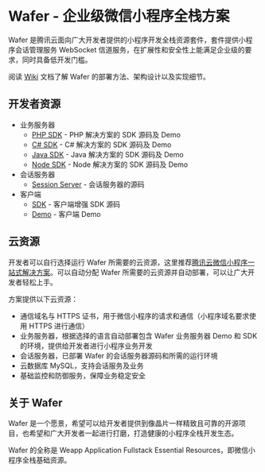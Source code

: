 Wafer - 企业级微信小程序全栈方案
==============================

Wafer 是腾讯云面向广大开发者提供的小程序开发全栈资源套件，套件提供小程序会话管理服务 WebSocket 信道服务，在扩展性和安全性上能满足企业级的要求，同时具备低开发门槛。

阅读 [Wiki](https://github.com/tencentyun/wafer/wiki) 文档了解 Wafer 的部署方法、架构设计以及实现细节。

## 开发者资源

* 业务服务器
  - [PHP SDK](https://github.com/tencentyun/wafer-php-server-sdk) - PHP 解决方案的 SDK 源码及 Demo
  - [C# SDK](https://github.com/tencentyun/wafer-csharp-server-sdk) - C# 解决方案的 SDK 源码及 Demo
  - [Java SDK](https://github.com/tencentyun/wafer-java-server-sdk) - Java 解决方案的 SDK 源码及 Demo
  - [Node SDK](https://github.com/tencentyun/wafer-node-server-sdk) - Node 解决方案的 SDK 源码及 Demo
* 会话服务器
  - [Session Server](https://github.com/tencentyun/wafer-session-server) - 会话服务器的源码
* 客户端
  - [SDK](https://github.com/tencentyun/wafer-client-sdk) - 客户端增强 SDK 源码
  - [Demo](https://github.com/tencentyun/wafer-client-demo) - 客户端 Demo

## 云资源

开发者可以自行选择运行 Wafer 所需要的云资源，这里推荐[腾讯云微信小程序一站式解决方案](https://www.qcloud.com/solution/la.html?utm_source=wafer&utm_medium=readme&utm_campaign=github)。可以自动分配 Wafer 所需要的云资源并自动部署，可以让广大开发者轻松上手。

方案提供以下云资源：

* 通信域名与 HTTPS 证书，用于微信小程序的请求和通信（小程序域名要求使用 HTTPS 进行通信）
* 业务服务器，根据选择的语言自动部署包含 Wafer 业务服务器 Demo 和 SDK 的环境，提供给开发者进行小程序业务开发
* 会话服务器，已部署 Wafer 的会话服务器源码和所需的运行环境
* 云数据库 MySQL，支持会话服务及业务
* 基础监控和防御服务，保障业务稳定安全

## 关于 Wafer

Wafer 是一个愿景，希望可以给开发者提供到像晶片一样精致且可靠的开源项目，也希望和广大开发者一起进行打磨，打造健康的小程序全栈开发生态。

Wafer 的全称是 Weapp Application Fullstack Essential Resources，即微信小程序全栈基础资源。
